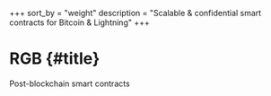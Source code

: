 +++
sort_by = "weight"
description = "Scalable & confidential smart contracts for Bitcoin & Lightning"
+++

# RGB {#title}

<div class="subtitle">Post-blockchain smart contracts</div>
